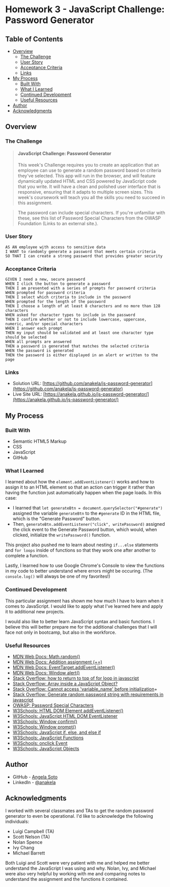 # Homework 3 - JavaScript Challenge: Password Generator

## Table of Contents

- [Overview](#overview)
  - [The Challenge](#the-challenge)
  - [User Story](#user-story)
  - [Acceptance Criteria](#acceptance-criteria)
  - [Links](#links)
- [My Process](#my-process)
  - [Built With](#built-with)
  - [What I Learned](#what-i-learned)
  - [Continued Development](#continued-development)
  - [Useful Resources](#useful-resources)
- [Author](#author)
- [Acknowledgments](#acknowledgments)

## Overview

### The Challenge

> #### JavaScript Challenge: Password Generator
> This week's Challenge requires you to create an application that an employee can use to generate a random password based on criteria they've selected. This app will run in the browser, and will feature dynamically updated HTML and CSS powered by JavaScript code that you write. It will have a clean and polished user interface that is responsive, ensuring that it adapts to multiple screen sizes. This week's coursework will teach you all the skills you need to succeed in this assignment.

> The password can include special characters. If you're unfamiliar with these, see this list of Password Special Characters from the OWASP Foundation (Links to an external site.).

### User Story

```
AS AN employee with access to sensitive data
I WANT to randomly generate a password that meets certain criteria
SO THAT I can create a strong password that provides greater security
```
### Acceptance Criteria

```
GIVEN I need a new, secure password
WHEN I click the button to generate a password
THEN I am presented with a series of prompts for password criteria
WHEN prompted for password criteria
THEN I select which criteria to include in the password
WHEN prompted for the length of the password
THEN I choose a length of at least 8 characters and no more than 128 characters
WHEN asked for character types to include in the password
THEN I confirm whether or not to include lowercase, uppercase, numeric, and/or special characters
WHEN I answer each prompt
THEN my input should be validated and at least one character type should be selected
WHEN all prompts are answered
THEN a password is generated that matches the selected criteria
WHEN the password is generated
THEN the password is either displayed in an alert or written to the page
```

### Links

- Solution URL: [https://github.com/anakela/js-password-generator](https://github.com/anakela/js-password-generator)
- Live Site URL: [https://anakela.github.io/js-password-generator/](https://anakela.github.io/js-password-generator/)

## My Process

### Built With

- Semantic HTML5 Markup
- CSS
- JavaScript
- GitHub

### What I Learned

I learned about how the `element.addEventListener()` works and how to assign it to an HTML element so that an action can trigger it rather than having the function just automatically happen when the page loads.  In this case:

- I learned that `let generateBtn = document.querySelector("#generate")` assigned the variable `generateBtn` to the `#generate` ID in the HTML file, which is the "Generate Password" button.
- Then, `generateBtn.addEventListener("click", writePassword)` assigned the click event to the Generate Password button, which would, when clicked, initialize the `writePassword()` function.

This project also pushed me to learn about nesting `if...else` statements and `for loops` inside of functions so that they work one after another to complete a function.

Lastly, I learned how to use Google Chrome's Console to view the functions in my code to better understand where errors might be occuring.  (The `console.log()` will always be one of my favorites!)

### Continued Development

This particular assignment has shown me how much I have to learn when it comes to JavaScript.  I would like to apply what I've learned here and apply it to additional new projects.

I would also like to better learn JavaScript syntax and basic functions.  I believe this will better prepare me for the additional challenges that I will face not only in bootcamp, but also in the workforce.

### Useful Resources

- [MDN Web Docs: Math.random()](https://developer.mozilla.org/en-US/docs/Web/JavaScript/Reference/Global_Objects/Math/random)
- [MDN Web Docs: Addition assignment (+=)](https://developer.mozilla.org/en-US/docs/Web/JavaScript/Reference/Operators/Addition_assignment)
- [MDN Web Docs: EventTarget.addEventListener()](https://developer.mozilla.org/en-US/docs/Web/API/EventTarget/addEventListener)
- [MDN Web Docs: Window alert()](https://developer.mozilla.org/en-US/docs/Web/API/Window/alert)
- [Stack Overflow: how to return to top of for loop in javascript](https://stackoverflow.com/questions/3927136/how-to-return-to-top-of-for-loop-in-javascript)
- [Stack Overflow: Array inside a JavaScript Object?](https://stackoverflow.com/questions/1828924/array-inside-a-javascript-object)
- [Stack Overflow: Cannot access 'variable_name' before initialization](https://stackoverflow.com/questions/56318460/cannot-access-variable-name-before-initialization)+
- [Stack Overflow: Generate random password string with requirements in javascript](https://stackoverflow.com/questions/9719570/generate-random-password-string-with-requirements-in-javascript)
- [OWASP: Password Special Characters](https://owasp.org/www-community/password-special-characters)
- [W3Schools: HTML DOM Element addEventListener()](https://www.w3schools.com/jsref/met_element_addeventlistener.asp)
- [W3Schools: JavaScript HTML DOM EventListener](https://www.w3schools.com/js/js_htmldom_eventlistener.asp)
- [W3Schools: Window confirm()](https://www.w3schools.com/jsref/met_win_confirm.asp)
- [W3Schools: Window prompt()](https://www.w3schools.com/jsref/met_win_prompt.asp)
- [W3Schools: JavaScript if, else, and else if](https://www.w3schools.com/js/js_if_else.asp)
- [W3Schools: JavaScript Functions](https://www.w3schools.com/js/js_functions.asp)
- [W3Schools: onclick Event](https://www.w3schools.com/jsref/event_onclick.asp)
- [W3Schools: JavaScript Objects](https://www.w3schools.com/js/js_objects.asp)

## Author

- GitHub - [Angela Soto](https://github.com/anakela)
- LinkedIn - [@anakela](https://www.linkedin.com/in/anakela/)

## Acknowledgments

I worked with several classmates and TAs to get the random password generator to even be operational.  I'd like to acknowledge the following individuals:

- Luigi Campbell (TA)
- Scott Nelson (TA)
- Nolan Spence
- Ivy Chang
- Michael Barrett

Both Luigi and Scott were very patient with me and helped me better understand the JavaScript I was using and why.  Nolan, Ivy, and Michael were also very helpful by working with me and comparing notes to understand the assignment and the functions it contained.